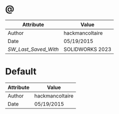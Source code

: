 # @
| Attribute | Value |
| ---  | ---     |
| Author | hackmancoltaire |
| Date | 05/19/2015 |
| _SW_Last_Saved_With_ | SOLIDWORKS 2023 |
# Default
| Attribute | Value |
| ---  | ---     |
| Author | hackmancoltaire |
| Date | 05/19/2015 |
